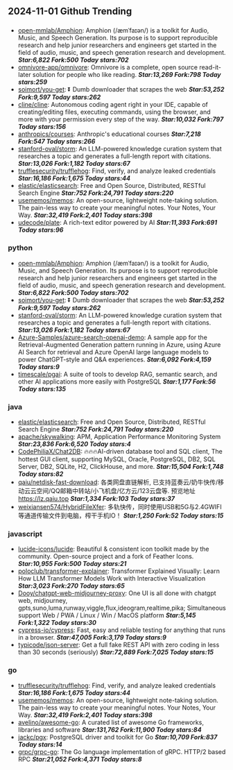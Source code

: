 ## 2024-11-01 Github Trending

### 
* [open-mmlab/Amphion](https://github.com/open-mmlab/Amphion): Amphion (/æmˈfaɪən/) is a toolkit for Audio, Music, and Speech Generation. Its purpose is to support reproducible research and help junior researchers and engineers get started in the field of audio, music, and speech generation research and development. ***Star:6,822 Fork:500 Today stars:702***
* [omnivore-app/omnivore](https://github.com/omnivore-app/omnivore): Omnivore is a complete, open source read-it-later solution for people who like reading. ***Star:13,269 Fork:798 Today stars:259***
* [soimort/you-get](https://github.com/soimort/you-get): ⏬ Dumb downloader that scrapes the web ***Star:53,252 Fork:9,597 Today stars:262***
* [cline/cline](https://github.com/cline/cline): Autonomous coding agent right in your IDE, capable of creating/editing files, executing commands, using the browser, and more with your permission every step of the way. ***Star:10,032 Fork:797 Today stars:156***
* [anthropics/courses](https://github.com/anthropics/courses): Anthropic's educational courses ***Star:7,218 Fork:547 Today stars:266***
* [stanford-oval/storm](https://github.com/stanford-oval/storm): An LLM-powered knowledge curation system that researches a topic and generates a full-length report with citations. ***Star:13,026 Fork:1,182 Today stars:67***
* [trufflesecurity/trufflehog](https://github.com/trufflesecurity/trufflehog): Find, verify, and analyze leaked credentials ***Star:16,186 Fork:1,675 Today stars:44***
* [elastic/elasticsearch](https://github.com/elastic/elasticsearch): Free and Open Source, Distributed, RESTful Search Engine ***Star:752 Fork:24,791 Today stars:220***
* [usememos/memos](https://github.com/usememos/memos): An open-source, lightweight note-taking solution. The pain-less way to create your meaningful notes. Your Notes, Your Way. ***Star:32,419 Fork:2,401 Today stars:398***
* [udecode/plate](https://github.com/udecode/plate): A rich-text editor powered by AI ***Star:11,393 Fork:691 Today stars:96***

### python
* [open-mmlab/Amphion](https://github.com/open-mmlab/Amphion): Amphion (/æmˈfaɪən/) is a toolkit for Audio, Music, and Speech Generation. Its purpose is to support reproducible research and help junior researchers and engineers get started in the field of audio, music, and speech generation research and development. ***Star:6,822 Fork:500 Today stars:702***
* [soimort/you-get](https://github.com/soimort/you-get): ⏬ Dumb downloader that scrapes the web ***Star:53,252 Fork:9,597 Today stars:262***
* [stanford-oval/storm](https://github.com/stanford-oval/storm): An LLM-powered knowledge curation system that researches a topic and generates a full-length report with citations. ***Star:13,026 Fork:1,182 Today stars:67***
* [Azure-Samples/azure-search-openai-demo](https://github.com/Azure-Samples/azure-search-openai-demo): A sample app for the Retrieval-Augmented Generation pattern running in Azure, using Azure AI Search for retrieval and Azure OpenAI large language models to power ChatGPT-style and Q&A experiences. ***Star:6,092 Fork:4,159 Today stars:9***
* [timescale/pgai](https://github.com/timescale/pgai): A suite of tools to develop RAG, semantic search, and other AI applications more easily with PostgreSQL ***Star:1,177 Fork:56 Today stars:135***

### java
* [elastic/elasticsearch](https://github.com/elastic/elasticsearch): Free and Open Source, Distributed, RESTful Search Engine ***Star:752 Fork:24,791 Today stars:220***
* [apache/skywalking](https://github.com/apache/skywalking): APM, Application Performance Monitoring System ***Star:23,836 Fork:6,520 Today stars:4***
* [CodePhiliaX/Chat2DB](https://github.com/CodePhiliaX/Chat2DB): 🔥🔥🔥AI-driven database tool and SQL client, The hottest GUI client, supporting MySQL, Oracle, PostgreSQL, DB2, SQL Server, DB2, SQLite, H2, ClickHouse, and more. ***Star:15,504 Fork:1,748 Today stars:82***
* [qaiu/netdisk-fast-download](https://github.com/qaiu/netdisk-fast-download): 各类网盘直链解析, 已支持蓝奏云/奶牛快传/移动云云空间/QQ邮箱中转站/小飞机盘/亿方云/123云盘等. 预览地址 https://lz.qaiu.top ***Star:1,334 Fork:103 Today stars:37***
* [weixiansen574/HybridFileXfer](https://github.com/weixiansen574/HybridFileXfer): 多轨快传，同时使用USB和5G与2.4GWIFI等通道传输文件到电脑，榨干手机IO！ ***Star:1,250 Fork:52 Today stars:15***

### javascript
* [lucide-icons/lucide](https://github.com/lucide-icons/lucide): Beautiful & consistent icon toolkit made by the community. Open-source project and a fork of Feather Icons. ***Star:10,955 Fork:500 Today stars:21***
* [poloclub/transformer-explainer](https://github.com/poloclub/transformer-explainer): Transformer Explained Visually: Learn How LLM Transformer Models Work with Interactive Visualization ***Star:3,023 Fork:270 Today stars:65***
* [Dooy/chatgpt-web-midjourney-proxy](https://github.com/Dooy/chatgpt-web-midjourney-proxy): One UI is all done with chatgpt web, midjourney, gpts,suno,luma,runway,viggle,flux,ideogram,realtime,pika; Simultaneous support Web / PWA / Linux / Win / MacOS platform ***Star:5,145 Fork:1,322 Today stars:30***
* [cypress-io/cypress](https://github.com/cypress-io/cypress): Fast, easy and reliable testing for anything that runs in a browser. ***Star:47,005 Fork:3,179 Today stars:9***
* [typicode/json-server](https://github.com/typicode/json-server): Get a full fake REST API with zero coding in less than 30 seconds (seriously) ***Star:72,889 Fork:7,025 Today stars:15***

### go
* [trufflesecurity/trufflehog](https://github.com/trufflesecurity/trufflehog): Find, verify, and analyze leaked credentials ***Star:16,186 Fork:1,675 Today stars:44***
* [usememos/memos](https://github.com/usememos/memos): An open-source, lightweight note-taking solution. The pain-less way to create your meaningful notes. Your Notes, Your Way. ***Star:32,419 Fork:2,401 Today stars:398***
* [avelino/awesome-go](https://github.com/avelino/awesome-go): A curated list of awesome Go frameworks, libraries and software ***Star:131,762 Fork:11,900 Today stars:84***
* [jackc/pgx](https://github.com/jackc/pgx): PostgreSQL driver and toolkit for Go ***Star:10,709 Fork:837 Today stars:14***
* [grpc/grpc-go](https://github.com/grpc/grpc-go): The Go language implementation of gRPC. HTTP/2 based RPC ***Star:21,052 Fork:4,371 Today stars:8***
